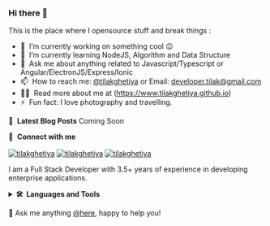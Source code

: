 ### Hi there 👋
This is the place where I opensource stuff and break things :

- 🔭 &nbsp;I’m currently working on something cool :wink:
- 🌱 &nbsp;I’m currently learning NodeJS, Algorithm and Data Structure
- 💬 &nbsp;Ask me about anything related to Javascript/Typescript or Angular/ElectronJS/Express/Ionic
- 📫 &nbsp;How to reach me: [@tilakghetiya](https://twitter.com/tilakghetiya) or Email: developer.tilak@gmail.com
- 👨‍💻 &nbsp;Read more about me at (https://www.tilakghetiya.github.io)
- ⚡ &nbsp;Fun fact: I love photography and travelling.

📕 &nbsp;**Latest Blog Posts**
Coming Soon

🔗 &nbsp;**Connect with me**
<p align="left">
<a href="https://twitter.com/tilakghetiya" target="blank"><img align="center" src="https://raw.githubusercontent.com/rahuldkjain/github-profile-readme-generator/master/src/images/icons/Social/twitter.svg" alt="tilakghetiya" height="30" width="40" /></a>
<a href="https://linkedin.com/in/tilakghetiya" target="blank"><img align="center" src="https://raw.githubusercontent.com/rahuldkjain/github-profile-readme-generator/master/src/images/icons/Social/linked-in-alt.svg" alt="tilakghetiya" height="30" width="40" /></a>
<a href="https://instagram.com/tilakghetiya" target="blank"><img align="center" src="https://raw.githubusercontent.com/rahuldkjain/github-profile-readme-generator/master/src/images/icons/Social/instagram.svg" alt="tilakghetiya" height="30" width="40" /></a>

I am a Full Stack Developer with 3.5+ years of experience in developing enterprise applications.

<details>
  <summary><b>🛠️&nbsp;&nbsp;Languages&nbsp;and&nbsp;Tools</b></summary>
  <br/>
  <p align="left"> 
<a href="https://angular.io" target="_blank"> 
<img src="https://angular.io/assets/images/logos/angular/angular.svg" alt="angular" width="40" height="40"/> </a> 
<a href="https://cordova.apache.org/" target="_blank"> 
<img src="https://www.vectorlogo.zone/logos/apache_cordova/apache_cordova-icon.svg" alt="apachecordova" width="40" height="40"/> </a> 
<a href="https://aws.amazon.com" target="_blank"> 
<img src="https://raw.githubusercontent.com/devicons/devicon/master/icons/amazonwebservices/amazonwebservices-original-wordmark.svg" alt="aws" width="40" height="40"/> </a> 
<a href="https://getbootstrap.com" target="_blank"> 
<img src="https://raw.githubusercontent.com/devicons/devicon/master/icons/bootstrap/bootstrap-plain-wordmark.svg" alt="bootstrap" width="40" height="40"/> </a> 
<a href="https://www.w3schools.com/css/" target="_blank"> 
<img src="https://raw.githubusercontent.com/devicons/devicon/master/icons/css3/css3-original-wordmark.svg" alt="css3" width="40" height="40"/> </a> 
<a href="https://expressjs.com" target="_blank"> 
<img src="https://raw.githubusercontent.com/devicons/devicon/master/icons/express/express-original-wordmark.svg" alt="express" width="40" height="40"/> </a> 
<a href="https://www.w3.org/html/" target="_blank"> 
<img src="https://raw.githubusercontent.com/devicons/devicon/master/icons/html5/html5-original-wordmark.svg" alt="html5" width="40" height="40"/> </a> 
<a href="https://developer.mozilla.org/en-US/docs/Web/JavaScript" target="_blank"> 
<img src="https://raw.githubusercontent.com/devicons/devicon/master/icons/javascript/javascript-original.svg" alt="javascript" width="40" height="40"/> </a> 
<a href="https://www.linux.org/" target="_blank"> 
<img src="https://raw.githubusercontent.com/devicons/devicon/master/icons/linux/linux-original.svg" alt="linux" width="40" height="40"/> </a> 
<a href="https://www.mongodb.com/" target="_blank"> 
<img src="https://raw.githubusercontent.com/devicons/devicon/master/icons/mongodb/mongodb-original-wordmark.svg" alt="mongodb" width="40" height="40"/> </a> 
<a href="https://www.microsoft.com/en-us/sql-server" target="_blank"> 
<img src="https://www.svgrepo.com/show/303229/microsoft-sql-server-logo.svg" alt="mssql" width="40" height="40"/> </a> 
<a href="https://www.mysql.com/" target="_blank"> 
<img src="https://raw.githubusercontent.com/devicons/devicon/master/icons/mysql/mysql-original-wordmark.svg" alt="mysql" width="40" height="40"/> </a> 
<a href="https://nodejs.org" target="_blank"> 
<img src="https://raw.githubusercontent.com/devicons/devicon/master/icons/nodejs/nodejs-original-wordmark.svg" alt="nodejs" width="40" height="40"/> </a> 
<a href="https://www.php.net" target="_blank"> 
<img src="https://raw.githubusercontent.com/devicons/devicon/master/icons/php/php-original.svg" alt="php" width="40" height="40"/> </a> 
<a href="https://postman.com" target="_blank"> 
<img src="https://www.vectorlogo.zone/logos/getpostman/getpostman-icon.svg" alt="postman" width="40" height="40"/> </a> 
<a href="https://www.sqlite.org/" target="_blank"> 
<img src="https://www.vectorlogo.zone/logos/sqlite/sqlite-icon.svg" alt="sqlite" width="40" height="40"/> </a> 
<a href="https://www.typescriptlang.org/" target="_blank"> 
<img src="https://raw.githubusercontent.com/devicons/devicon/master/icons/typescript/typescript-original.svg" alt="typescript" width="40" height="40"/> </a> 
</p>

</details>

💬 Ask me anything [@here]([https://twitter.com/tilakghetiya](https://github.com/TilakGhetiya/README.md/issues)), happy to help you!

  
